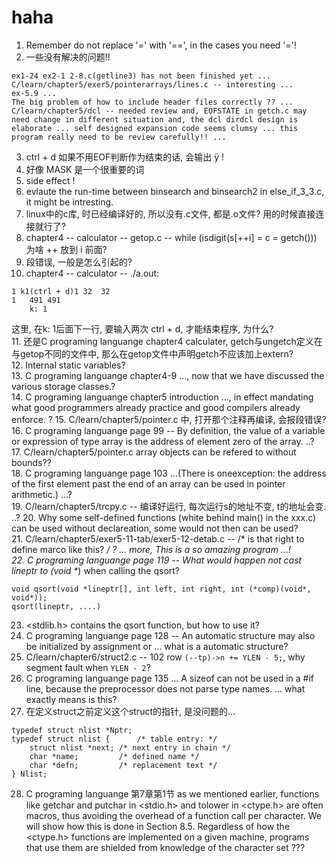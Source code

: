# haha
1. Remember do not replace '=' with '==', in the cases you need '='!  
2. 一些没有解决的问题!!
```
ex1-24 ex2-1 2-8.c(getline3) has not been finished yet ... 
C/learn/chapter5/exer5/pointerarrays/lines.c -- interesting ... 
ex-5.9 ... 
The big problem of how to include header files correctly ?? ...   
C/learn/chapter5/dcl -- needed review and, EOFSTATE in getch.c may need change in different situation and, the dcl dirdcl design is elaborate ... self designed expansion code seems clumsy ... this program really need to be review carefully!! ...
```
3. ctrl + d 如果不用EOF判断作为结束的话, 会输出 ÿ !  
4. 好像 MASK 是一个很重要的词  
5. side effect !   
6. evlaute the run-time between binsearch and binsearch2 in else_if_3_3.c, it might be intresting.  
7. linux中的c库, 时已经编译好的, 所以没有.c文件, 都是.o文件? 用的时候直接连接就行了?
8. chapter4 -- calculator -- getop.c -- while (isdigit(s[++i] = c = getch())) 为啥 ++ 放到 i 前面?  
9. 段错误, 一般是怎么引起的?  
10. chapter4 -- calculator -- ./a.out:
```
1 k1(ctrl + d)1	32 	32 
1	491	491
	k: 1

```
这里, 在k: 1后面下一行, 要输入两次 ctrl + d, 才能结束程序, 为什么?  
11. 还是C programing languange chapter4 calculater, getch与ungetch定义在与getop不同的文件中, 那么在getop文件中声明getch不应该加上extern?  
12. Internal static variables?  
13. C programing languange chapter4-9 ..., now that we have discussed the various storage classes.?  
14. C programing languange chapter5 introduction ..., in effect mandating what good programmers already practice and good compilers already enforce. ?
15. C/learn/chapter5/pointer.c 中, 打开那个注释再编译, 会报段错误?  
16. C programing languange page 99 -- By definition, the value of a variable or expression of type array is the address of element zero of the array. ..?
17. C/learn/chapter5/pointer.c array objects can be refered to without bounds??  
18. C programing languange page 103 ...(There is oneexception: the address of the first element past the end of an array can be used in pointer arithmetic.) ...?  
19. C/learn/chapter5/trcpy.c -- 编译好运行, 每次运行s的地址不变, t的地址会变. ..?
20. Why some self-defined functions (white behind main() in the xxx.c) can be used without declareation, some would not then can be used?  
21. C/learn/chapter5/exer5-11-tab/exer5-12-detab.c -- /* is that right to define marco like this? */ ? ... more, This is a so amazing program ...!   
22. C programing languange page 119 -- What would happen not cast lineptr to (void \**) when calling the qsort?  
```
void qsort(void *lineptr[], int left, int right, int (*comp)(void*, void*));
qsort(lineptr, ....)
```
23. <stdlib.h> contains the qsort function, but how to use it?  
24. C programing languange page 128 -- An automatic structure may also be initialized by assignment or ... what is a automatic structure?  
25. C/learn/chapter6/struct2.c -- 102 row `(--tp)->n += YLEN - 5;`, why segment fault when `YLEN - 2`?  
26. C programing languange page 135 ... A sizeof can not be used in a #if line, because the preprocessor does not parse type names. ... what exactly means is this?  
27. 在定义struct之前定义这个struct的指针, 是没问题的...
```
typedef struct nlist *Nptr;
typedef struct nlist {      /* table entry: */
    struct nlist *next; /* next entry in chain */
    char *name;         /* defined name */
    char *defn;         /* replacement text */
} Nlist;
```
28. C programing languange 第7章第1节 as we mentioned earlier, functions like getchar and putchar in <stdio.h> and tolower in <ctype.h> are often macros, thus avoiding the overhead of a function call per character. We will show how this is done in Section 8.5. Regardless of how the <ctype.h> functions are implemented on a given machine, programs that use them are shielded from knowledge of the character set ???  
